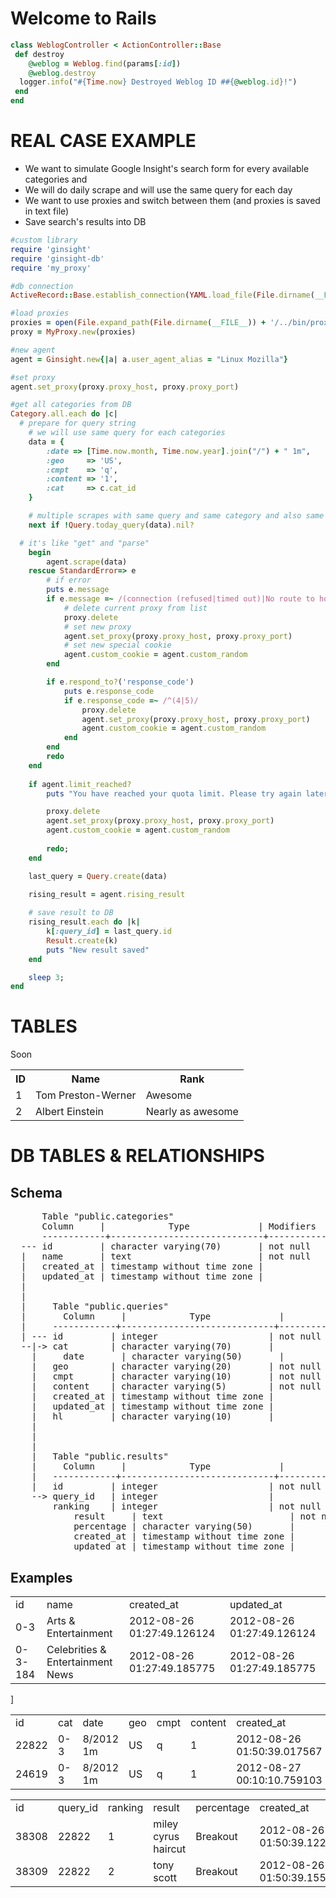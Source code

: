 Welcome to Rails
================

```ruby
class WeblogController < ActionController::Base
 def destroy
 	@weblog = Weblog.find(params[:id])
 	@weblog.destroy
  logger.info("#{Time.now} Destroyed Weblog ID ##{@weblog.id}!")
 end
end
```
REAL CASE EXAMPLE
=================
   - We want to simulate Google Insight's search form for every available categories and 
   - We will do daily scrape and will use the same query for each day
   - We want to use proxies and switch between them (and proxies is saved in text file)
   - Save search's results into DB


```ruby
#custom library
require 'ginsight'
require 'ginsight-db'
require 'my_proxy' 

#db connection
ActiveRecord::Base.establish_connection(YAML.load_file(File.dirname(__FILE__) + '/../config/database.yaml'))

#load proxies
proxies = open(File.expand_path(File.dirname(__FILE__)) + '/../bin/proxies.txt').map { |line| line.chomp }
proxy = MyProxy.new(proxies)

#new agent
agent = Ginsight.new{|a| a.user_agent_alias = "Linux Mozilla"}

#set proxy
agent.set_proxy(proxy.proxy_host, proxy.proxy_port)

#get all categories from DB
Category.all.each do |c| 
  # prepare for query string
	# we will use same query for each categories
	data = { 
		:date => [Time.now.month, Time.now.year].join("/") + " 1m", 
		:geo     => 'US', 
		:cmpt    => 'q', 
		:content => '1',  
		:cat     => c.cat_id
	}

	# multiple scrapes with same query and same category and also same date is not allowed
	next if !Query.today_query(data).nil?

  # it's like "get" and "parse"
	begin
		agent.scrape(data)
	rescue StandardError=> e
		# if error
		puts e.message
		if e.message =~ /(connection (refused|timed out)|No route to host|too many connection resets)/i
			# delete current proxy from list
			proxy.delete
			# set new proxy
			agent.set_proxy(proxy.proxy_host, proxy.proxy_port)
			# set new special cookie
			agent.custom_cookie = agent.custom_random
		end

		if e.respond_to?('response_code')
			puts e.response_code
			if e.response_code =~ /^(4|5)/
				proxy.delete
				agent.set_proxy(proxy.proxy_host, proxy.proxy_port)
				agent.custom_cookie = agent.custom_random
			end
		end
		redo
	end
	
	if agent.limit_reached?
		puts "You have reached your quota limit. Please try again later"

		proxy.delete
		agent.set_proxy(proxy.proxy_host, proxy.proxy_port)
		agent.custom_cookie = agent.custom_random
		
		redo;
	end

	last_query = Query.create(data)
	
	rising_result = agent.rising_result

	# save result to DB
	rising_result.each do |k|
		k[:query_id] = last_query.id
		Result.create(k)
		puts "New result saved"
	end

	sleep 3;
end
```

TABLES
======
Soon




<table>
  <tr>
    <th>ID</th><th>Name</th><th>Rank</th>
  </tr>
  <tr>
    <td>1</td><td>Tom Preston-Werner</td><td>Awesome</td>
  </tr>
  <tr>
    <td>2</td><td>Albert Einstein</td><td>Nearly as awesome</td>
  </tr>
</table>

DB TABLES & RELATIONSHIPS
=========================

Schema
------

<pre>
      Table "public.categories"
      Column     |            Type             | Modifiers 
      ------------+-----------------------------+-----------
  --- id         | character varying(70)       | not null
  |	  name       | text                        | not null
  |	  created_at | timestamp without time zone | 
  |	  updated_at | timestamp without time zone |
  |
  |
  |     Table "public.queries"
  |		  Column     |            Type             |                      Modifiers                       
  |	    ------------+-----------------------------+------------------------------------------------------
  |	--- id         | integer                     | not null default nextval('queries_id_seq'::regclass)
  --|->	cat        | character varying(70)       | 
    |	  date       | character varying(50)       | 
    |   geo        | character varying(20)       | not null
    |   cmpt       | character varying(10)       | not null
    |   content    | character varying(5)        | not null
    |   created_at | timestamp without time zone | 
    |   updated_at | timestamp without time zone | 
    |   hl         | character varying(10)       | 
    |
    |
    |
    |   Table "public.results"
    |	  Column     |            Type             |                      Modifiers                       
    |   ------------+-----------------------------+------------------------------------------------------
    |   id         | integer                     | not null default nextval('results_id_seq'::regclass)
    --> query_id   | integer                     | 
        ranking    | integer                     | not null
		    result     | text                        | not null
		    percentage | character varying(50)       | 
		    created_at | timestamp without time zone | 
		    updated_at | timestamp without time zone |
</pre>

Examples
--------

<table>
	<tr>
		<td>id</td>
		<td>name</td>
		<td>created_at</td>
		<td>updated_at</td>
	</tr>
	<tr>
		<td>0-3</td>
		<td>Arts & Entertainment</td>
		<td>2012-08-26 01:27:49.126124</td>
		<td>2012-08-26 01:27:49.126124</td>
	</tr>
	<tr>
		<td>0-3-184</td>
		<td>Celebrities & Entertainment News</td>
		<td>2012-08-26 01:27:49.185775</td>
		<td>2012-08-26 01:27:49.185775</td>
	</tr>
</table>

<table>
	<tr>
		<td>id</td>
		<td>cat</td>
		<td>date</td>
		<td>geo</td>
		<td>cmpt</td>
		<td>content</td>
		<td>created_at</td>
		<td>updated_at</td>
		<td>hl</td>
	</tr>
	<tr>
		<td>22822</td>
		<td>0-3</td>
		<td>8/2012 1m</td>
		<td>US</td>
		<td>q</td>
		<td>1</td>
		<td>2012-08-26 01:50:39.017567</td>
		<td>2012-08-26 01:50:39.017567</td>
		<td>en</td>
	</tr>
	<tr>
		<td>24619</td>
		<td>0-3</td>
		<td>8/2012 1m</td>
		<td>US</td>
		<td>q</td>
		<td>1</td>]
		<td>2012-08-27 00:10:10.759103</td>
		<td>2012-08-27 00:10:10.759103</td>
		<td>en</td>
	</tr>
</table>

<table>
	<tr>
		<td>id</td>
		<td>query_id</td>
		<td>ranking</td>
		<td>result</td>
		<td>percentage</td>
		<td>created_at</td>
		<td>updated_at</td>
	</tr>
	<tr>
		<td>38308</td>
		<td>22822</td>
		<td>1</td>
		<td>miley cyrus haircut</td>
		<td>Breakout</td>
		<td>2012-08-26 01:50:39.122775</td>
		<td>2012-08-26 01:50:39.122775</td>
	</tr>
	<tr>
		<td>38309</td>
		<td>22822</td>
		<td>2</td>
		<td>tony scott</td>
		<td>Breakout</td>
		<td>2012-08-26 01:50:39.155391</td>
		<td>2012-08-26 01:50:39.155391</td>
	</tr>
</table>


